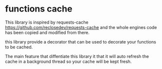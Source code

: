# functions cache

This library is inspired by requests-cache <https://github.com/reclosedev/requests-cache> and the whole engines code has been copied and modified from there.

this library provide a decorator that can be used to decorate your functions to be cached.

The main feature that diffentiate this library it that it will auto refresh the cache in a background thread so your cache will be kept fresh.

